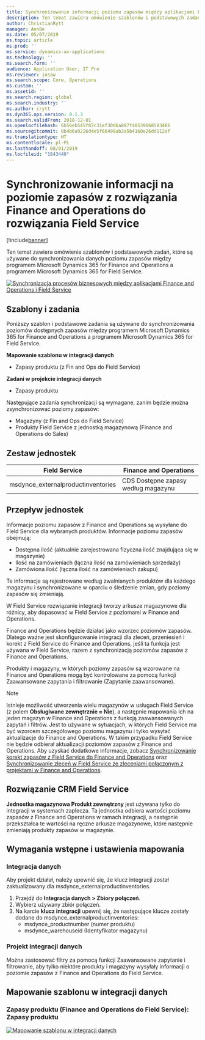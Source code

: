 ```yaml
---
title: Synchronizowanie informacji poziomu zapasów między aplikacjami Finance and Operations i Field Service
description: Ten temat zawiera omówienie szablonów i podstawowych zadań, które są używane do synchronizowania danych poziomu zapasów między programem Microsoft Dynamics 365 for Finance and Operations a programem Microsoft Dynamics 365 for Field Service.
author: ChristianRytt
manager: AnnBe
ms.date: 05/07/2019
ms.topic: article
ms.prod: ''
ms.service: dynamics-ax-applications
ms.technology: ''
ms.search.form: ''
audience: Application User, IT Pro
ms.reviewer: josaw
ms.search.scope: Core, Operations
ms.custom: ''
ms.assetid: ''
ms.search.region: global
ms.search.industry: ''
ms.author: crytt
ms.dyn365.ops.version: 8.1.3
ms.search.validFrom: 2018-12-01
ms.openlocfilehash: 6b56eb545f87c31ef30d6a897f48539068583486
ms.sourcegitcommit: 8b4b6a9226d4e5f66498ab2a5b4160e26dd112af
ms.translationtype: HT
ms.contentlocale: pl-PL
ms.lasthandoff: 08/01/2019
ms.locfileid: "1843440"
---
```

# <a name="synchronize-inventory-level-information-from-finance-and-operations-to-field-service"></a>Synchronizowanie informacji na poziomie zapasów z rozwiązania Finance and Operations do rozwiązania Field Service 

[!include[banner](../includes/banner.md)]

Ten temat zawiera omówienie szablonów i podstawowych zadań, które są używane do synchronizowania danych poziomu zapasów między programem Microsoft Dynamics 365 for Finance and Operations a programem Microsoft Dynamics 365 for Field Service.

[![Synchronizacja procesów biznesowych między aplikacjami Finance and Operations i Field Service](./media/FSOnHandOW.png)](./media/FSOnHandOW.png)

## <a name="templates-and-tasks"></a>Szablony i zadania
Poniższy szablon i podstawowe zadania są używane do synchronizowania poziomów dostępnych zapasów między programem Microsoft Dynamics 365 for Finance and Operations a programem Microsoft Dynamics 365 for Field Service.

**Mapowanie szablonu w integracji danych**
- Zapasy produktu (z Fin and Ops do Field Service)
  
**Zadani w projekcie integracji danych**
- Zapasy produktu

Następujące zadania synchronizacji są wymagane, zanim będzie można zsynchronizować poziomy zapasów:
- Magazyny (z Fin and Ops do Field Service) 
- Produkty Field Service z jednostką magazynową (Finance and Operations do Sales) 

## <a name="entity-set"></a>Zestaw jednostek

| Field Service                      | Finance and Operations                 |
|------------------------------------|----------------------------------------|
| msdynce_externalproductinventories | CDS Dostępne zapasy według magazynu     |

## <a name="entity-flow"></a>Przepływ jednostek
Informacje poziomu zapasów z Finance and Operations są wysyłane do Field Service dla wybranych produktów. Informacje poziomu zapasów obejmują: 
- Dostępna ilość (aktualnie zarejestrowana fizyczna ilość znajdująca się w magazynie)
- Ilość na zamówieniach (łączna ilość na zamówieniach sprzedaży)
- Zamówiona ilość (łączna ilość na zamówieniach zakupu)

Te informacje są rejestrowane według zwalnianych produktów dla każdego magazynu i synchronizowane w oparciu o śledzenie zmian, gdy poziomy zapasów się zmieniają.

W Field Service rozwiązanie integracji tworzy arkusze magazynowe dla różnicy, aby dopasować w Field Service z poziomami w Finance and Operations.

Finance and Operations będzie działać jako wzorzec poziomów zapasów. Dlatego ważne jest skonfigurowanie integracji dla zleceń, przeniesień i korekt z Field Service do Finance and Operations, jeśli ta funkcja jest używana w Field Service, razem z synchronizacją poziomów zapasów z Finance and Operations.

Produkty i magazyny, w których poziomy zapasów są wzorowane na Finance and Operations mogą być kontrolowane za pomocą funkcji Zaawansowane zapytania i filtrowanie (Zapytanie zaawansowane).

> [!NOTE]
> Istnieje możliwość utworzenia wielu magazynów w usługach Field Service (z polem **Obsługiwane zewnętrznie = Nie**), a następnie mapowania ich na jeden magazyn w Finance and Operations z funkcją zaawansowanych zapytań i filtrów. Jest to używane w sytuacjach, w których Field Service ma być wzorcem szczegółowego poziomu magazynu i tylko wysyłać aktualizacje do Finance and Operations. W takim przypadku Field Service nie będzie odbierał aktualizacji poziomów zapasów z Finance and Operations. Aby uzyskać dodatkowe informacje, zobacz [Synchronizowanie korekt zapasów z Field Service do Finance and Operations](https://docs.microsoft.com/dynamics365/unified-operations/supply-chain/sales-marketing/synchronize-inventory-adjustments) oraz [Synchronizowanie zleceń w Field Service ze zleceniami połączonym z projektami w Finance and Operations](https://docs.microsoft.com/dynamics365/unified-operations/supply-chain/sales-marketing/field-service-work-order).

## <a name="field-service-crm-solution"></a>Rozwiązanie CRM Field Service
**Jednostka magazynowa Produkt zewnętrzny** jest używana tylko do integracji w systemach zaplecza. Ta jednostka odbiera wartości poziomu zapasów z Finance and Operations w ramach integracji, a następnie przekształca te wartości na ręczne arkusze magazynowe, które następnie zmieniają produkty zapasów w magazynie.

## <a name="prerequisites-and-mapping-setup"></a>Wymagania wstępne i ustawienia mapowania

### <a name="data-integration"></a>Integracja danych
Aby projekt działał, należy upewnić się, że klucz integracji został zaktualizowany dla msdynce_externalproductinventories.
1.  Przejdź do **Integracja danych > Zbiory połączeń**.
2.  Wybierz używany zbiór połączeń.
3.  Na karcie **klucz integracji** upewnij się, że następujące klucze zostały dodane do msdynce_externalproductinventories:
      - msdynce_productnumber (numer produktu)
      - msdynce_warehouseid (Identyfikator magazynu)
      
### <a name="data-integration-project"></a>Projekt integracji danych
Można zastosować filtry za pomocą funkcji Zaawansowane zapytanie i filtrowanie, aby tylko niektóre produkty i magazyny wysyłały informacji o poziomie zapasów z Finance and Operations do Field Service.

## <a name="template-mapping-in-data-integration"></a>Mapowanie szablonu w integracji danych

### <a name="product-inventory-fin-and-ops-to-field-service-product-inventory"></a>Zapasy produktu (Finance and Operations do Field Service): Zapasy produktu

[![Mapowanie szablonu w integracji danych](./media/FSinventoryLevel1.png)](./media/FSinventoryLevel1.png)
